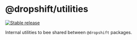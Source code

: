 # @dropshift/utilities

[![Stable release](https://img.shields.io/npm/v/@dropshift/utilities.svg)](https://npm.im/@dropshift/sortable)

Internal utilities to bee shared between `@dropshift` packages.
